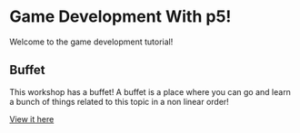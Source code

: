 # Game Development With p5!
Welcome to the game development tutorial!

## Buffet
This workshop has a buffet! A buffet is a place where you can go and learn a bunch of
things related to this topic in a non linear order!

[View it here](buffet/)
